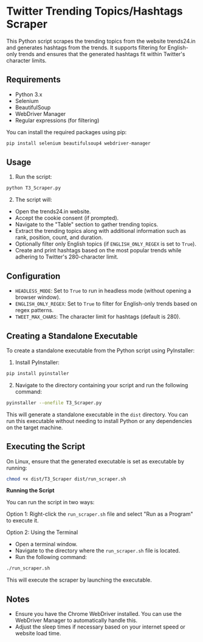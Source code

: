 # Twitter Trending Topics/Hashtags Scraper

This Python script scrapes the trending topics from the website trends24.in and generates hashtags from the trends. It supports filtering for English-only trends and ensures that the generated hashtags fit within Twitter's character limits.

## Requirements

- Python 3.x
- Selenium
- BeautifulSoup
- WebDriver Manager
- Regular expressions (for filtering)

You can install the required packages using pip:
```bash
pip install selenium beautifulsoup4 webdriver-manager
```

## Usage

1. Run the script:

```bash
python T3_Scraper.py
```

2. The script will:

- Open the trends24.in website.
- Accept the cookie consent (if prompted).
- Navigate to the "Table" section to gather trending topics.
- Extract the trending topics along with additional information such as rank, position, count, and duration.
- Optionally filter only English topics (if `ENGLISH_ONLY_REGEX` is set to `True`).
- Create and print hashtags based on the most popular trends while adhering to Twitter's 280-character limit.

## Configuration

- `HEADLESS_MODE`: Set to `True` to run in headless mode (without opening a browser window).
- `ENGLISH_ONLY_REGEX`: Set to `True` to filter for English-only trends based on regex patterns.
- `TWEET_MAX_CHARS`: The character limit for hashtags (default is 280).

## Creating a Standalone Executable

To create a standalone executable from the Python script using PyInstaller:

1. Install PyInstaller:

```bash
pip install pyinstaller
```

2. Navigate to the directory containing your script and run the following command:

```bash
pyinstaller --onefile T3_Scraper.py
```

This will generate a standalone executable in the `dist` directory. You can run this executable without needing to install Python or any dependencies on the target machine.

## Executing the Script

On Linux, ensure that the generated executable is set as executable by running:

```bash
chmod +x dist/T3_Scraper dist/run_scraper.sh
```

**Running the Script**

You can run the script in two ways:

Option 1: Right-click the `run_scraper.sh` file and select "Run as a Program" to execute it.

Option 2: Using the Terminal

- Open a terminal window.
- Navigate to the directory where the `run_scraper.sh` file is located.
- Run the following command:

```bash
./run_scraper.sh
```

This will execute the scraper by launching the executable.

## Notes

- Ensure you have the Chrome WebDriver installed. You can use the WebDriver Manager to automatically handle this.
- Adjust the sleep times if necessary based on your internet speed or website load time.
